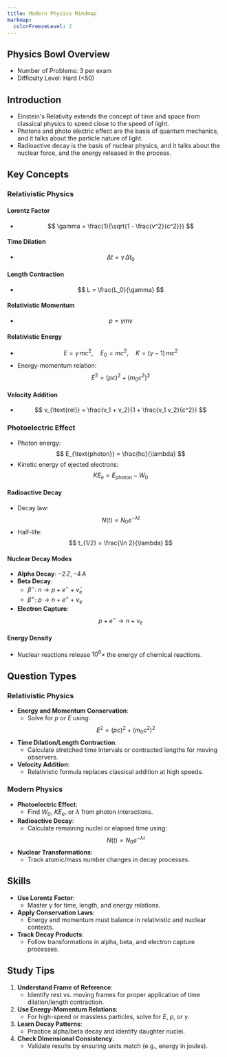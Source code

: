 ```yaml
---
title: Modern Physics Mindmap
markmap:
  colorFreezeLevel: 2
---
```


## Physics Bowl Overview

- Number of Problems: 3 per exam
- Difficulty Level: Hard (<50)

## Introduction

- Einstein's Relativity extends the concept of time and space from classical physics to speed close to the speed of light.
- Photons and photo electric effect are the basis of quantum mechanics, and it talks about the particle nature of light.
- Radioactive decay is the basis of nuclear physics, and it talks about the nuclear force, and the energy released in the process.

## Key Concepts

### Relativistic Physics

#### Lorentz Factor
- $$
  \gamma = \frac{1}{\sqrt{1 - \frac{v^2}{c^2}}}
  $$

#### Time Dilation
- $$
  \Delta t = \gamma \,\Delta t_0
  $$

#### Length Contraction
- $$
  L = \frac{L_0}{\gamma}
  $$

#### Relativistic Momentum
- $$
  p = \gamma m v
  $$

#### Relativistic Energy
- $$
  E = \gamma\,m c^2, \quad E_0 = m c^2, \quad K = (\gamma - 1)\,m c^2
  $$
- Energy-momentum relation:
  $$
  E^2 = (pc)^2 + (m_0 c^2)^2
  $$

#### Velocity Addition
- $$
  v_{\text{rel}} = \frac{v_1 + v_2}{1 + \frac{v_1 v_2}{c^2}}
  $$

### Photoelectric Effect
- Photon energy:
  $$
  E_{\text{photon}} = \frac{hc}{\lambda}
  $$
- Kinetic energy of ejected electrons:
  $$
  KE_e = E_{\text{photon}} - W_0
  $$

#### Radioactive Decay
- Decay law:
  $$
  N(t) = N_0 e^{-\lambda t}
  $$
- Half-life:
  $$
  t_{1/2} = \frac{\ln 2}{\lambda}
  $$

#### Nuclear Decay Modes
- **Alpha Decay**: $-2 \, Z, -4 \, A$
- **Beta Decay**:
  - $\beta^-$: $n \rightarrow p + e^- + \bar{\nu}_e$
  - $\beta^+$: $p \rightarrow n + e^+ + \nu_e$
- **Electron Capture**:
  $$
  p + e^- \rightarrow n + \nu_e
  $$

#### Energy Density
- Nuclear reactions release $10^6 \times$ the energy of chemical reactions.

## Question Types

### Relativistic Physics
- **Energy and Momentum Conservation**:
  - Solve for $p$ or $E$ using:
    $$
    E^2 = (pc)^2 + (m_0 c^2)^2
    $$
- **Time Dilation/Length Contraction**:
  - Calculate stretched time intervals or contracted lengths for moving observers.
- **Velocity Addition**:
  - Relativistic formula replaces classical addition at high speeds.

### Modern Physics
- **Photoelectric Effect**:
  - Find $W_0$, $KE_e$, or $\lambda$ from photon interactions.
- **Radioactive Decay**:
  - Calculate remaining nuclei or elapsed time using:
    $$
    N(t) = N_0 e^{-\lambda t}
    $$
- **Nuclear Transformations**:
  - Track atomic/mass number changes in decay processes.

## Skills

- **Use Lorentz Factor**:
  - Master $\gamma$ for time, length, and energy relations.
- **Apply Conservation Laws**:
  - Energy and momentum must balance in relativistic and nuclear contexts.
- **Track Decay Products**:
  - Follow transformations in alpha, beta, and electron capture processes.

## Study Tips

1. **Understand Frame of Reference**:
   - Identify rest vs. moving frames for proper application of time dilation/length contraction.
2. **Use Energy-Momentum Relations**:
   - For high-speed or massless particles, solve for $E$, $p$, or $\gamma$.
3. **Learn Decay Patterns**:
   - Practice alpha/beta decay and identify daughter nuclei.
4. **Check Dimensional Consistency**:
   - Validate results by ensuring units match (e.g., energy in joules).

